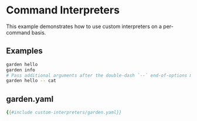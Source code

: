 # Command Interpreters

This example demonstrates how to use custom interpreters on a per-command basis.

## Examples

```bash
garden hello
garden info
# Pass additional arguments after the double-dash `--` end-of-options marker.
garden hello -- cat
```

## garden.yaml

```yaml
{{#include custom-interpreters/garden.yaml}}
```
